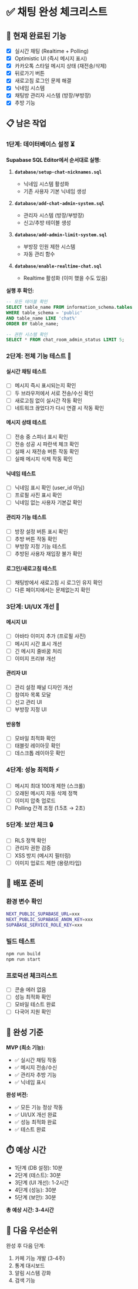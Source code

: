 # ✅ 채팅 완성 체크리스트

## 🎯 현재 완료된 기능

- [x] 실시간 채팅 (Realtime + Polling)
- [x] Optimistic UI (즉시 메시지 표시)
- [x] 카카오톡 스타일 메시지 상태 (재전송/삭제)
- [x] 뒤로가기 버튼
- [x] 새로고침 로그인 문제 해결
- [x] 닉네임 시스템
- [x] 채팅방 관리자 시스템 (방장/부방장)
- [x] 추방 기능

## 📋 남은 작업

### 1단계: 데이터베이스 설정 ⏳

**Supabase SQL Editor에서 순서대로 실행:**

1. **`database/setup-chat-nicknames.sql`**
   - 닉네임 시스템 활성화
   - 기존 사용자 기본 닉네임 생성

2. **`database/add-chat-admin-system.sql`**
   - 관리자 시스템 (방장/부방장)
   - 신고/추방 테이블 생성

3. **`database/add-admin-limit-system.sql`**
   - 부방장 인원 제한 시스템
   - 자동 관리 함수

4. **`database/enable-realtime-chat.sql`**
   - Realtime 활성화 (이미 했을 수도 있음)

**실행 후 확인:**
```sql
-- 모든 테이블 확인
SELECT table_name FROM information_schema.tables 
WHERE table_schema = 'public' 
AND table_name LIKE 'chat%'
ORDER BY table_name;

-- 권한 시스템 확인
SELECT * FROM chat_room_admin_status LIMIT 5;
```

### 2단계: 전체 기능 테스트 🧪

#### 실시간 채팅 테스트
- [ ] 메시지 즉시 표시되는지 확인
- [ ] 두 브라우저에서 서로 전송/수신 확인
- [ ] 새로고침 없이 실시간 작동 확인
- [ ] 네트워크 끊었다가 다시 연결 시 작동 확인

#### 메시지 상태 테스트
- [ ] 전송 중 스피너 표시 확인
- [ ] 전송 성공 시 파란색 체크 확인
- [ ] 실패 시 재전송 버튼 작동 확인
- [ ] 실패 메시지 삭제 작동 확인

#### 닉네임 테스트
- [ ] 닉네임 표시 확인 (user_id 아님)
- [ ] 프로필 사진 표시 확인
- [ ] 닉네임 없는 사용자 기본값 확인

#### 관리자 기능 테스트
- [ ] 방장 설정 버튼 표시 확인
- [ ] 추방 버튼 작동 확인
- [ ] 부방장 지정 기능 테스트
- [ ] 추방된 사용자 재입장 불가 확인

#### 로그인/새로고침 테스트
- [ ] 채팅방에서 새로고침 시 로그인 유지 확인
- [ ] 다른 페이지에서는 문제없는지 확인

### 3단계: UI/UX 개선 🎨

#### 메시지 UI
- [ ] 아바타 이미지 추가 (프로필 사진)
- [ ] 메시지 시간 표시 개선
- [ ] 긴 메시지 줄바꿈 처리
- [ ] 이미지 프리뷰 개선

#### 관리자 UI
- [ ] 관리 설정 패널 디자인 개선
- [ ] 참여자 목록 모달
- [ ] 신고 관리 UI
- [ ] 부방장 지정 UI

#### 반응형
- [ ] 모바일 최적화 확인
- [ ] 태블릿 레이아웃 확인
- [ ] 데스크톱 레이아웃 확인

### 4단계: 성능 최적화 ⚡

- [ ] 메시지 최대 100개 제한 (스크롤)
- [ ] 오래된 메시지 자동 삭제 정책
- [ ] 이미지 압축 업로드
- [ ] Polling 간격 조정 (1.5초 → 2초)

### 5단계: 보안 체크 🔒

- [ ] RLS 정책 확인
- [ ] 관리자 권한 검증
- [ ] XSS 방지 (메시지 필터링)
- [ ] 이미지 업로드 제한 (용량/타입)

## 🚀 배포 준비

### 환경 변수 확인
```bash
NEXT_PUBLIC_SUPABASE_URL=xxx
NEXT_PUBLIC_SUPABASE_ANON_KEY=xxx
SUPABASE_SERVICE_ROLE_KEY=xxx
```

### 빌드 테스트
```bash
npm run build
npm run start
```

### 프로덕션 체크리스트
- [ ] 콘솔 에러 없음
- [ ] 성능 최적화 확인
- [ ] 모바일 테스트 완료
- [ ] 다국어 지원 확인

## 📝 완성 기준

**MVP (최소 기능):**
- ✅ 실시간 채팅 작동
- ✅ 메시지 전송/수신
- ✅ 관리자 추방 기능
- ✅ 닉네임 표시

**완성 버전:**
- ✅ 모든 기능 정상 작동
- ✅ UI/UX 개선 완료
- ✅ 성능 최적화 완료
- ✅ 테스트 완료

## ⏱️ 예상 시간

- 1단계 (DB 설정): 10분
- 2단계 (테스트): 30분
- 3단계 (UI 개선): 1-2시간
- 4단계 (성능): 30분
- 5단계 (보안): 30분

**총 예상 시간: 3-4시간**

## 🎯 다음 우선순위

완성 후 다음 단계:
1. 카페 기능 개발 (3-4주)
2. 통계 대시보드
3. 알림 시스템 강화
4. 검색 기능


